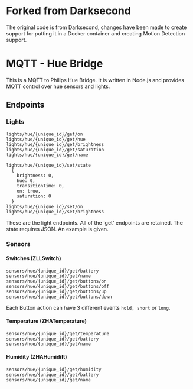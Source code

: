 # Forked from Darksecond
The original code is from Darksecond, changes have been made to create support for putting it in a Docker container and creating Motion Detection support.

# MQTT - Hue Bridge

This is a MQTT to Philips Hue Bridge. It is written in Node.js and provides MQTT control over hue sensors and lights.

## Endpoints

### Lights

```
lights/hue/{unique_id}/get/on
lights/hue/{unique_id}/get/hue
lights/hue/{unique_id}/get/brightness
lights/hue/{unique_id}/get/saturation
lights/hue/{unique_id}/get/name

lights/hue/{unique_id}/set/state
  {
    brightness: 0,
    hue: 0,
    transitionTime: 0,
    on: true,
    saturation: 0
  }
lights/hue/{unique_id}/set/on
lights/hue/{unique_id}/set/brightness
```

These are the light endpoints. All of the 'get' endpoints are retained.
The state requires JSON. An example is given.

### Sensors
#### Switches (ZLLSwitch)

```
sensors/hue/{unique_id}/get/battery
sensors/hue/{unique_id}/get/name
sensors/hue/{unique_id}/get/buttons/on
sensors/hue/{unique_id}/get/buttons/off
sensors/hue/{unique_id}/get/buttons/up
sensors/hue/{unique_id}/get/buttons/down
```
Each Button action can have 3 different events `hold, short` or `long`.

#### Temperature (ZHATemperature)
```
sensors/hue/{unique_id}/get/temperature
sensors/hue/{unique_id}/get/battery
sensors/hue/{unique_id}/get/name
```

#### Humidity (ZHAHumidift)
```
sensors/hue/{unique_id}/get/humidity
sensors/hue/{unique_id}/get/battery
sensors/hue/{unique_id}/get/name
```

